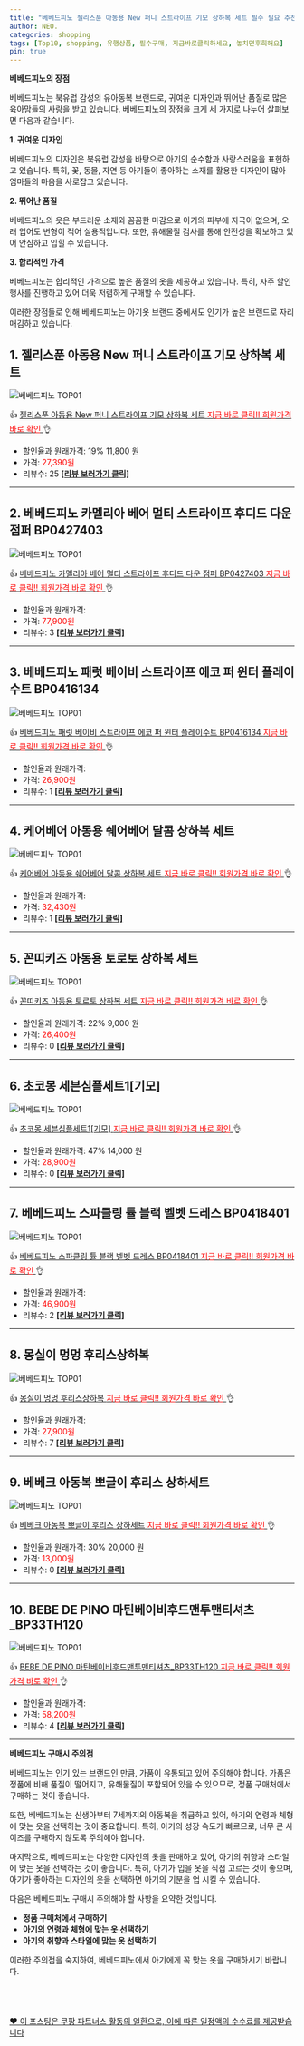 ```yaml
---
title: "베베드피노 젤리스푼 아동용 New 퍼니 스트라이프 기모 상하복 세트 필수 필요 추천 제품 비교 최저 가격 비교 장점 구매 후기 구매평"
author: NEO.
categories: shopping
tags: [Top10, shopping, 유행상품, 필수구매, 지금바로클릭하세요, 놓치면후회해요]
pin: true
---
```

**베베드피노의 장점**

베베드피노는 북유럽 감성의 유아동복 브랜드로, 귀여운 디자인과 뛰어난 품질로 많은 육아맘들의 사랑을 받고 있습니다. 베베드피노의 장점을 크게 세 가지로 나누어 살펴보면 다음과 같습니다.

**1. 귀여운 디자인**

베베드피노의 디자인은 북유럽 감성을 바탕으로 아기의 순수함과 사랑스러움을 표현하고 있습니다. 특히, 꽃, 동물, 자연 등 아기들이 좋아하는 소재를 활용한 디자인이 많아 엄마들의 마음을 사로잡고 있습니다.

**2. 뛰어난 품질**

베베드피노의 옷은 부드러운 소재와 꼼꼼한 마감으로 아기의 피부에 자극이 없으며, 오래 입어도 변형이 적어 실용적입니다. 또한, 유해물질 검사를 통해 안전성을 확보하고 있어 안심하고 입힐 수 있습니다.

**3. 합리적인 가격**

베베드피노는 합리적인 가격으로 높은 품질의 옷을 제공하고 있습니다. 특히, 자주 할인 행사를 진행하고 있어 더욱 저렴하게 구매할 수 있습니다.

이러한 장점들로 인해 베베드피노는 아기옷 브랜드 중에서도 인기가 높은 브랜드로 자리매김하고 있습니다.

   

## 1. 젤리스푼 아동용 New 퍼니 스트라이프 기모 상하복 세트

![베베드피노 TOP01](https://thumbnail8.coupangcdn.com/thumbnails/remote/490x490ex/image/retail/images/2021/12/06/17/5/916d75d0-a07e-4d88-b2f2-ca7d6c4a5c29.jpg)


👍 [젤리스푼 아동용 New 퍼니 스트라이프 기모 상하복 세트 <font color=red> 지금 바로 클릭!! 회원가격 바로 확인 </font> ](https://link.coupang.com/re/AFFSDP?lptag=AF3617701&subid=GithubCoopas&pageKey=6221405249&traceid=V0-153&itemId=12453304835&vendorItemId=79722375554) 👌 


- 할인율과 원래가격: 19%  11,800   원
- 가격: <span style='color:red'>27,390원</span>
- 리뷰수: 25  [**[리뷰 보러가기 클릭]**](https://link.coupang.com/re/AFFSDP?lptag=AF3617701&subid=GithubCoopas&pageKey=6221405249&traceid=V0-153&itemId=12453304835&vendorItemId=79722375554)

---


   

## 2. 베베드피노 카멜리아 베어 멀티 스트라이프 후디드 다운 점퍼 BP0427403

![베베드피노 TOP01](https://thumbnail10.coupangcdn.com/thumbnails/remote/490x490ex/image/vendor_inventory/0727/65191b4b39748105185daf76950aad7ed89c25879b0e719303bc04149808.jpg)


👍 [베베드피노 카멜리아 베어 멀티 스트라이프 후디드 다운 점퍼 BP0427403 <font color=red> 지금 바로 클릭!! 회원가격 바로 확인 </font> ](https://link.coupang.com/re/AFFSDP?lptag=AF3617701&subid=GithubCoopas&pageKey=5416513095&traceid=V0-153&itemId=8165907106&vendorItemId=75454149474) 👌 


- 할인율과 원래가격: 
- 가격: <span style='color:red'>77,900원</span>
- 리뷰수: 3  [**[리뷰 보러가기 클릭]**](https://link.coupang.com/re/AFFSDP?lptag=AF3617701&subid=GithubCoopas&pageKey=5416513095&traceid=V0-153&itemId=8165907106&vendorItemId=75454149474)

---


   

## 3. 베베드피노 패럿 베이비 스트라이프 에코 퍼 윈터 플레이수트 BP0416134

![베베드피노 TOP01](https://thumbnail9.coupangcdn.com/thumbnails/remote/490x490ex/image/vendor_inventory/b85f/b1aca05f18b147a9470167c012892dccfc3096f3a40e705d532c7df71bc7.jpg)


👍 [베베드피노 패럿 베이비 스트라이프 에코 퍼 윈터 플레이수트 BP0416134 <font color=red> 지금 바로 클릭!! 회원가격 바로 확인 </font> ](https://link.coupang.com/re/AFFSDP?lptag=AF3617701&subid=GithubCoopas&pageKey=5416499365&traceid=V0-153&itemId=8165810225&vendorItemId=75454064674) 👌 


- 할인율과 원래가격: 
- 가격: <span style='color:red'>26,900원</span>
- 리뷰수: 1  [**[리뷰 보러가기 클릭]**](https://link.coupang.com/re/AFFSDP?lptag=AF3617701&subid=GithubCoopas&pageKey=5416499365&traceid=V0-153&itemId=8165810225&vendorItemId=75454064674)

---


   

## 4. 케어베어 아동용 쉐어베어 달콤 상하복 세트

![베베드피노 TOP01](https://thumbnail10.coupangcdn.com/thumbnails/remote/490x490ex/image/retail/images/2023/09/18/10/9/fa97d7b4-d5ca-4f55-9f25-b32eb12b1bbe.jpg)


👍 [케어베어 아동용 쉐어베어 달콤 상하복 세트 <font color=red> 지금 바로 클릭!! 회원가격 바로 확인 </font> ](https://link.coupang.com/re/AFFSDP?lptag=AF3617701&subid=GithubCoopas&pageKey=7582326370&traceid=V0-153&itemId=20018037662&vendorItemId=87222751761) 👌 


- 할인율과 원래가격: 
- 가격: <span style='color:red'>32,430원</span>
- 리뷰수: 1  [**[리뷰 보러가기 클릭]**](https://link.coupang.com/re/AFFSDP?lptag=AF3617701&subid=GithubCoopas&pageKey=7582326370&traceid=V0-153&itemId=20018037662&vendorItemId=87222751761)

---


   

## 5. 꼰띠키즈 아동용 토로토 상하복 세트

![베베드피노 TOP01](https://thumbnail8.coupangcdn.com/thumbnails/remote/490x490ex/image/rs_quotation_api/rmp5yjdk/6b3dee2c672b470f987b7e2fcd8b9951.jpg)


👍 [꼰띠키즈 아동용 토로토 상하복 세트 <font color=red> 지금 바로 클릭!! 회원가격 바로 확인 </font> ](https://link.coupang.com/re/AFFSDP?lptag=AF3617701&subid=GithubCoopas&pageKey=7578284121&traceid=V0-153&itemId=19999954178&vendorItemId=87097107741) 👌 


- 할인율과 원래가격: 22%  9,000   원
- 가격: <span style='color:red'>26,400원</span>
- 리뷰수: 0  [**[리뷰 보러가기 클릭]**](https://link.coupang.com/re/AFFSDP?lptag=AF3617701&subid=GithubCoopas&pageKey=7578284121&traceid=V0-153&itemId=19999954178&vendorItemId=87097107741)

---


   

## 6. 초코몽 세븐심플세트1[기모]

![베베드피노 TOP01](https://thumbnail7.coupangcdn.com/thumbnails/remote/490x490ex/image/vendor_inventory/b47e/45c0725958772bf5c67d918bddca2b8893359d518126a3491bf49e45f9cc.jpg)


👍 [초코몽 세븐심플세트1[기모] <font color=red> 지금 바로 클릭!! 회원가격 바로 확인 </font> ](https://link.coupang.com/re/AFFSDP?lptag=AF3617701&subid=GithubCoopas&pageKey=7007180609&traceid=V0-153&itemId=17206281820&vendorItemId=84149183722) 👌 


- 할인율과 원래가격: 47%  14,000   원
- 가격: <span style='color:red'>28,900원</span>
- 리뷰수: 0  [**[리뷰 보러가기 클릭]**](https://link.coupang.com/re/AFFSDP?lptag=AF3617701&subid=GithubCoopas&pageKey=7007180609&traceid=V0-153&itemId=17206281820&vendorItemId=84149183722)

---


   

## 7. 베베드피노 스파클링 튤 블랙 벨벳 드레스 BP0418401

![베베드피노 TOP01](https://thumbnail8.coupangcdn.com/thumbnails/remote/490x490ex/image/vendor_inventory/2309/595df0979ce9ac028bc4c00db5f89a91a43cb9e1b1df60e1e2e670747805.jpg)


👍 [베베드피노 스파클링 튤 블랙 벨벳 드레스 BP0418401 <font color=red> 지금 바로 클릭!! 회원가격 바로 확인 </font> ](https://link.coupang.com/re/AFFSDP?lptag=AF3617701&subid=GithubCoopas&pageKey=6944539681&traceid=V0-153&itemId=16851573962&vendorItemId=84030543083) 👌 


- 할인율과 원래가격: 
- 가격: <span style='color:red'>46,900원</span>
- 리뷰수: 2  [**[리뷰 보러가기 클릭]**](https://link.coupang.com/re/AFFSDP?lptag=AF3617701&subid=GithubCoopas&pageKey=6944539681&traceid=V0-153&itemId=16851573962&vendorItemId=84030543083)

---


   

## 8. 몽실이 멍멍 후리스상하복

![베베드피노 TOP01](https://thumbnail9.coupangcdn.com/thumbnails/remote/490x490ex/image/vendor_inventory/9742/01aa02f5f2b9445b5b8d8fdc988e4219ed7d45532e1d63e651fe37ef213a.jpg)


👍 [몽실이 멍멍 후리스상하복 <font color=red> 지금 바로 클릭!! 회원가격 바로 확인 </font> ](https://link.coupang.com/re/AFFSDP?lptag=AF3617701&subid=GithubCoopas&pageKey=7684727895&traceid=V0-153&itemId=20533887735&vendorItemId=87610783533) 👌 


- 할인율과 원래가격: 
- 가격: <span style='color:red'>27,900원</span>
- 리뷰수: 7  [**[리뷰 보러가기 클릭]**](https://link.coupang.com/re/AFFSDP?lptag=AF3617701&subid=GithubCoopas&pageKey=7684727895&traceid=V0-153&itemId=20533887735&vendorItemId=87610783533)

---


   

## 9. 베베크 아동복 뽀글이 후리스 상하세트

![베베드피노 TOP01](https://thumbnail8.coupangcdn.com/thumbnails/remote/490x490ex/image/vendor_inventory/25d8/4ae6322ada9f813eada724e23d322c87f83e5994eddaff0244709572ca48.jpg)


👍 [베베크 아동복 뽀글이 후리스 상하세트 <font color=red> 지금 바로 클릭!! 회원가격 바로 확인 </font> ](https://link.coupang.com/re/AFFSDP?lptag=AF3617701&subid=GithubCoopas&pageKey=6885340079&traceid=V0-153&itemId=16513138648&vendorItemId=83446748179) 👌 


- 할인율과 원래가격: 30%  20,000   원
- 가격: <span style='color:red'>13,000원</span>
- 리뷰수: 0  [**[리뷰 보러가기 클릭]**](https://link.coupang.com/re/AFFSDP?lptag=AF3617701&subid=GithubCoopas&pageKey=6885340079&traceid=V0-153&itemId=16513138648&vendorItemId=83446748179)

---


   

## 10. BEBE DE PINO 마틴베이비후드맨투맨티셔츠_BP33TH120

![베베드피노 TOP01](https://thumbnail7.coupangcdn.com/thumbnails/remote/490x490ex/image/vendor_inventory/042e/d18e223772b6f1082333bb68815d93f37b9b2979081dbb1d74235007ba0f.jpg)


👍 [BEBE DE PINO 마틴베이비후드맨투맨티셔츠_BP33TH120 <font color=red> 지금 바로 클릭!! 회원가격 바로 확인 </font> ](https://link.coupang.com/re/AFFSDP?lptag=AF3617701&subid=GithubCoopas&pageKey=7750518555&traceid=V0-153&itemId=20875510623&vendorItemId=87942765563) 👌 


- 할인율과 원래가격: 
- 가격: <span style='color:red'>58,200원</span>
- 리뷰수: 4  [**[리뷰 보러가기 클릭]**](https://link.coupang.com/re/AFFSDP?lptag=AF3617701&subid=GithubCoopas&pageKey=7750518555&traceid=V0-153&itemId=20875510623&vendorItemId=87942765563)

---
**베베드피노 구매시 주의점**

베베드피노는 인기 있는 브랜드인 만큼, 가품이 유통되고 있어 주의해야 합니다. 가품은 정품에 비해 품질이 떨어지고, 유해물질이 포함되어 있을 수 있으므로, 정품 구매처에서 구매하는 것이 좋습니다.

또한, 베베드피노는 신생아부터 7세까지의 아동복을 취급하고 있어, 아기의 연령과 체형에 맞는 옷을 선택하는 것이 중요합니다. 특히, 아기의 성장 속도가 빠르므로, 너무 큰 사이즈를 구매하지 않도록 주의해야 합니다.

마지막으로, 베베드피노는 다양한 디자인의 옷을 판매하고 있어, 아기의 취향과 스타일에 맞는 옷을 선택하는 것이 좋습니다. 특히, 아기가 입을 옷을 직접 고르는 것이 좋으며, 아기가 좋아하는 디자인의 옷을 선택하면 아기의 기분을 업 시킬 수 있습니다.

다음은 베베드피노 구매시 주의해야 할 사항을 요약한 것입니다.

* **정품 구매처에서 구매하기**
* **아기의 연령과 체형에 맞는 옷 선택하기**
* **아기의 취향과 스타일에 맞는 옷 선택하기**

이러한 주의점을 숙지하여, 베베드피노에서 아기에게 꼭 맞는 옷을 구매하시기 바랍니다.<br><br><br><br><br> [ ❤  이 포스팅은 쿠팡 파트너스 활동의 일환으로, 이에 따른 일정액의 수수료를 제공받습니다](https://link.coupang.com/a/bcEFyh)